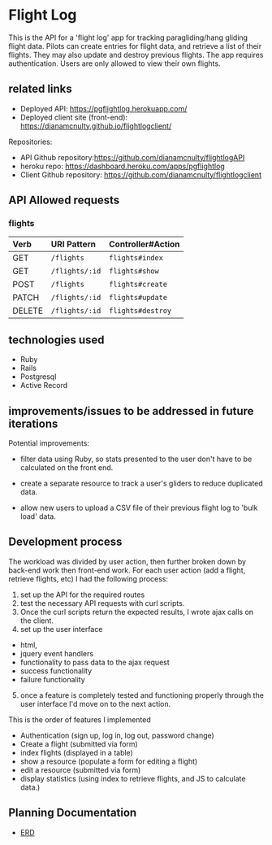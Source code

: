 # Flight Log

This is the API for a 'flight log' app for tracking paragliding/hang gliding flight data. Pilots can create entries for flight data, and retrieve a list of their flights. They may also update and destroy previous flights.
The app requires authentication. Users are only allowed to view their own flights.

## related links

- Deployed API: https://pgflightlog.herokuapp.com/
- Deployed client site (front-end): https://dianamcnulty.github.io/flightlogclient/

Repositories:
- API Github repository:https://github.com/dianamcnulty/flightlogAPI
- heroku repo: https://dashboard.heroku.com/apps/pgflightlog
- Client Github repository: https://github.com/dianamcnulty/flightlogclient

## API Allowed requests
### flights

| Verb   | URI Pattern    | Controller#Action   |
|:-------|:---------------|:--------------------|
| GET    | `/flights`     | `flights#index`     |
| GET    | `/flights/:id` | `flights#show`      |
| POST   | `/flights`     | `flights#create`    |
| PATCH  | `/flights/:id` | `flights#update`    |
| DELETE | `/flights/:id` | `flights#destroy`   |

## technologies used
- Ruby
- Rails
- Postgresql
- Active Record


## improvements/issues to be addressed in future iterations
Potential improvements:
- filter data using Ruby, so stats presented to the user don't have to be calculated on the front end.

- create a separate resource to track a user's gliders to reduce duplicated data.

- allow new users to upload a CSV file of their previous flight log to 'bulk load' data.

## Development process

The workload was divided by user action, then further broken down by back-end work then front-end work.
For each user action (add a flight, retrieve flights, etc) I had the following process:
1. set up the API for the required routes
2. test the necessary API requests with curl scripts.
3. Once the curl scripts return the expected results, I wrote ajax calls on the client.
4. set up the user interface
  - html,
  - jquery event handlers
  - functionality to pass data to the ajax request
  - success functionality
  - failure functionality
5. once a feature is completely tested and functioning properly through the user interface I'd move on to the next action.

This is the order of features I implemented
- Authentication (sign up, log in, log out, password change)
- Create a flight (submitted via form)
- index flights (displayed in a table)
- show a resource (populate a form for editing a flight)
- edit a resource (submitted via form)
- display statistics (using index to retrieve flights, and JS to calculate data.)



## Planning Documentation
-   [ERD](erd.jpg)
